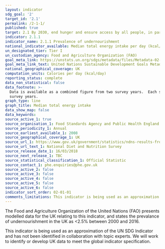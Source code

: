 ```yaml
---
layout: indicator
sdg_goal: '2'
target_id: '2.1'
permalink: /2-1-1/
published: true
target: 2.1 By 2030, end hunger and ensure access by all people, in particular the poor and people in vulnerable situations, including infants, to safe, nutritious and sufficient food all year round
indicator: 2.1.1
indicator_name: 2.1.1 Prevalence of undernourishment
national_indicator_available: Median total energy intake per day (kcal/day)
un_designated_tier: Tier I
un_custodian_agency: Food and Agriculture Organization (FAO)
goal_meta_link: https://unstats.un.org/sdgs/metadata/files/Metadata-02-01-01.pdf
goal_meta_link_text: United Nations Sustainable Development Goals Metadata (PDF 270 KB)
national_geographical_coverage: UK
computation_units: Calories per day (kcal/day)
reporting_status: complete
data_non_statistical: false
data_footnote: >-
  Data is available as a combined figure from two survey years.  Each survey year spans two calendar years.  The year shown on the x-axis refers to the middle year from the combined survey years.  I.e. for year 2015 on the x axis, data is combined from both the 2014/15 and the 2015/16
  survey years.
graph_type: line
graph_title: Median total energy intake
data_show_map: false
data_keywords:  
source_active_1: true
source_organisation_1: Food Standards Agency and Public Health England
source_periodicity_1: Annual
source_earliest_available_1: 2008
source_geographical_coverage_1: UK
source_url_1: https://www.gov.uk/government/statistics/ndns-results-from-years-7-and-8-combined
source_url_text_1: National Diet and Nutrition Survey
source_release_date_1: 16/03/2018
source_next_release_1: TBC
source_statistical_classification_1: Official Statistic
source_contact_1: phe.enquiries@phe.gov.uk
source_active_2: false
source_active_3: false
source_active_4: false
source_active_5: false
source_active_6: false
indicator_sort_order: 02-01-01
comments_limitations: This indicator is being used as an approximation of the UN SDG Indicator. Where possible, we will work to identify or develop UK data to meet the global indicator specification. This indicator has not been identified in collaboration with topic experts.
---
```

The Food and Agriculture Organization of the United Nations (FAO) presents modelled data for the UK relating to this indicator, and states the prevalance of undernourishment in the UK as <2.5% between 2000 and 2016. 

This indicator is being used as an approximation of the UN SDG Indicator and has not been identified in collaboration with topic experts. We will work to identify or develop UK data to meet the global indicator specification.